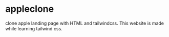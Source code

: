 # appleclone
clone apple landing page with HTML and tailwindcss. This website is made while learning tailwind css.
